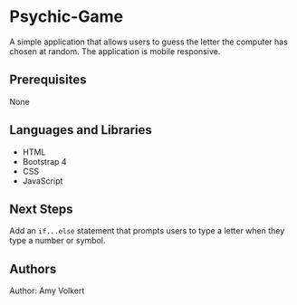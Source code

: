 # Psychic-Game
A simple application that allows users to guess the letter the computer has chosen at random. The application is mobile responsive.

## Prerequisites
None

## Languages and Libraries
* HTML
* Bootstrap 4
* CSS
* JavaScript

## Next Steps
Add an ```if...else``` statement that prompts users to type a letter when they type a number or symbol.

## Authors
Author: Amy Volkert
